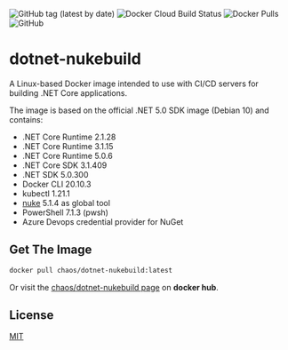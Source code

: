 ![GitHub tag (latest by date)](https://img.shields.io/github/v/tag/chA0s-Chris/dotnet-nukebuild?label=version&style=plastic)
![Docker Cloud Build Status](https://img.shields.io/docker/cloud/build/chaos/dotnet-nukebuild?style=plastic)
![Docker Pulls](https://img.shields.io/docker/pulls/chaos/dotnet-nukebuild?style=plastic)
![GitHub](https://img.shields.io/github/license/chA0s-Chris/dotnet-nukebuild?style=plastic)


# dotnet-nukebuild

A Linux-based Docker image intended to use with CI/CD servers for building .NET Core applications.

The image is based on the official .NET 5.0 SDK image (Debian 10) and contains:

* .NET Core Runtime 2.1.28
* .NET Core Runtime 3.1.15
* .NET Core Runtime 5.0.6
* .NET Core SDK 3.1.409
* .NET SDK 5.0.300
* Docker CLI 20.10.3
* kubectl 1.21.1
* [nuke](https://nuke.build) 5.1.4  as global tool 
* PowerShell 7.1.3 (pwsh)
* Azure Devops credential provider for NuGet

## Get The Image

```bash
docker pull chaos/dotnet-nukebuild:latest
```

Or visit the [chaos/dotnet-nukebuild page](https://hub.docker.com/repository/docker/chaos/dotnet-nukebuild) on **docker hub**.

## License

[MIT](https://github.com/chA0s-Chris/dotnet-cakebuild/blob/master/LICENSE)
